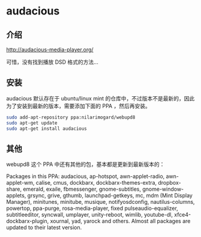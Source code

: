# audacious

## 介绍

http://audacious-media-player.org/

可惜，没有找到播放 DSD 格式的方法...

## 安装

audacious 默认存在于 ubuntu/linux mint 的仓库中，不过版本不是最新的，因此为了安装到最新的版本，需要添加下面的 PPA ，然后再安装。

```bash
sudo add-apt-repository ppa:nilarimogard/webupd8
sudo apt-get update
sudo apt-get install audacious
```

## 其他

webupd8 这个 PPA 中还有其他的包，基本都是更新到最新版本的：

Packages in this PPA: audacious, ap-hotspot, awn-applet-radio, awn-applet-wm, calise, cmus, dockbarx, dockbarx-themes-extra, dropbox-share, emerald, exaile, fbmessenger, gnome-subtitles, gnome-window-applets, grsync, grive, gthumb, launchpad-getkeys, mc, mdm (Mint Display Manager), minitunes, minitube, musique, notifyosdconfig, nautilus-columns, powertop, ppa-purge, rosa-media-player, fixed pulseaudio-equalizer, subtitleeditor, syncwall, umplayer, unity-reboot, wimlib, youtube-dl, xfce4-dockbarx-plugin, xournal, yad, yarock and others. Almost all packages are updated to their latest version.
